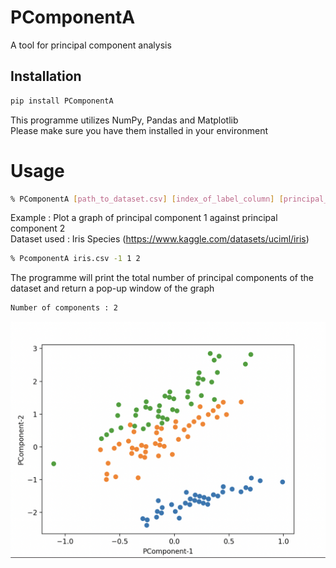 # PComponentA
A tool for principal component analysis

## Installation
``` sh
pip install PComponentA
```
This programme utilizes NumPy, Pandas and Matplotlib <br>
Please make sure you have them installed in your environment

# Usage
``` sh
% PComponentA [path_to_dataset.csv] [index_of_label_column] [principal_component_1] [principal_component_2]
```
Example : Plot a graph of principal component 1 against principal component 2 <br>
Dataset used : Iris Species (https://www.kaggle.com/datasets/uciml/iris) <br>
``` sh
% PcomponentA iris.csv -1 1 2
```
The programme will print the total number of principal components of the dataset and return a pop-up window of the graph
``` sh
Number of components : 2
```
![Sample](https://github.com/Ri-Shitetsu/PComponentA/blob/main/sample.png)




